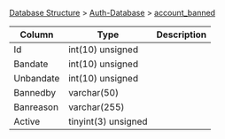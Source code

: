 [Database Structure](Database-Structure) > [Auth-Database](Auth-Database) > [account_banned](account_banned)

Column | Type | Description
--- | --- | ---
Id | int(10) unsigned | 
Bandate | int(10) unsigned | 
Unbandate | int(10) unsigned | 
Bannedby | varchar(50) | 
Banreason | varchar(255) | 
Active | tinyint(3) unsigned | 
